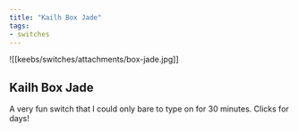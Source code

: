```yaml
---
title: "Kailh Box Jade"
tags:
- switches
---
```


![[keebs/switches/attachments/box-jade.jpg]]

## Kailh Box Jade

A very fun switch that I could only bare to type on for 30 minutes. Clicks for days!

